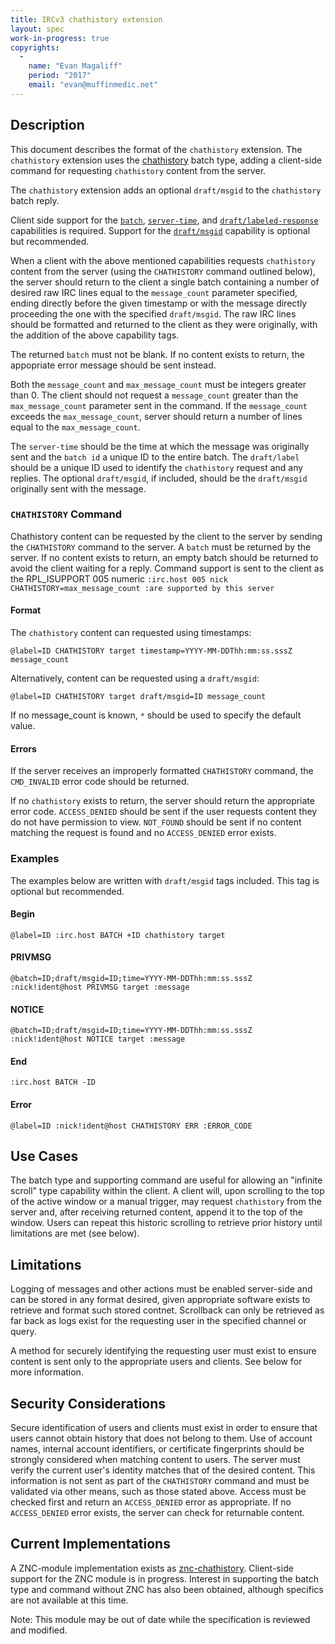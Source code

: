 ```yaml
---
title: IRCv3 chathistory extension
layout: spec
work-in-progress: true
copyrights:
  -
    name: "Evan Magaliff"
    period: "2017"
    email: "evan@muffinmedic.net"
---
```

## Description
This document describes the format of the `chathistory` extension. The `chathistory` extension uses the [chathistory][batch/chathistory] batch type, adding a client-side command for requesting `chathistory` content from the server.

The `chathistory` extension adds an optional `draft/msgid` to the `chathistory` batch reply.

Client side support for the [`batch`][batch], [`server-time`][server-time], and [`draft/labeled-response`][draft/labeled-response] capabilities is required. Support for the [`draft/msgid`][draft/msgid] capability is optional but recommended.

When a client with the above mentioned capabilities requests `chathistory` content from the server (using the `CHATHISTORY` command outlined below), the server should return to the client a single batch containing a number of desired raw IRC lines equal to the `message_count` parameter specified, ending directly before the given timestamp or with the message directly proceeding the one with the specified `draft/msgid`. The raw IRC lines should be formatted and returned to the client as they were originally, with the addition of the above capability tags.

The returned `batch` must not be blank. If no content exists to return, the appopriate error message should be sent instead.

Both the `message_count` and `max_message_count` must be integers greater than 0. The client should not request a `message_count` greater than the `max_message_count` parameter sent in the command. If the `message_count` exceeds the `max_message_count`, server should return a number of lines equal to the `max_message_count`.

The `server-time` should be the time at which the message was originally sent and the `batch id` a unique ID to the entire batch. The `draft/label` should be a unique ID used to identify the `chathistory` request and any replies. The optional `draft/msgid`, if included, should be the `draft/msgid` originally sent with the message.

### `CHATHISTORY` Command
Chathistory content can be requested by the client to the server by sending the `CHATHISTORY` command to the server. A `batch` must be returned by the server. If no content exists to return, an empty batch should be returned to avoid the client waiting for a reply. Command support is sent to the client as the RPL_ISUPPORT 005 numeric `:irc.host 005 nick CHATHISTORY=max_message_count :are supported by this server`

#### Format
The `chathistory` content can requested using timestamps:

    @label=ID CHATHISTORY target timestamp=YYYY-MM-DDThh:mm:ss.sssZ message_count

Alternatively, content can be requested using a `draft/msgid`:

    @label=ID CHATHISTORY target draft/msgid=ID message_count

If no message_count is known, `*` should be used to specify the default value.

#### Errors
If the server receives an improperly formatted `CHATHISTORY` command, the `CMD_INVALID` error code should be returned.

If no `chathistory` exists to return, the server should return the appropriate error code. `ACCESS_DENIED` should be sent if the user requests content they do not have permission to view. `NOT_FOUND` should be sent if no content matching the request is found and no `ACCESS_DENIED` error exists.

### Examples
The examples below are written with `draft/msgid` tags included. This tag is optional but recommended.

#### Begin
    @label=ID :irc.host BATCH +ID chathistory target
#### PRIVMSG
    @batch=ID;draft/msgid=ID;time=YYYY-MM-DDThh:mm:ss.sssZ :nick!ident@host PRIVMSG target :message
#### NOTICE
    @batch=ID;draft/msgid=ID;time=YYYY-MM-DDThh:mm:ss.sssZ :nick!ident@host NOTICE target :message
#### End
    :irc.host BATCH -ID
#### Error
    @label=ID :nick!ident@host CHATHISTORY ERR :ERROR_CODE

## Use Cases
The batch type and supporting command are useful for allowing an "infinite scroll" type capability within the client. A client will, upon scrolling to the top of the active window or a manual trigger, may request `chathistory` from the server and, after receiving returned content, append it to the top of the window. Users can repeat this historic scrolling to retrieve prior history until limitations are met (see below).

## Limitations
Logging of messages and other actions must be enabled server-side and can be stored in any format desired, given appropriate software exists to retrieve and format such stored contnet. Scrollback can only be retrieved as far back as logs exist for the requesting user in the specified channel or query.

A method for securely identifying the requesting user must exist to ensure content is sent only to the appropriate users and clients. See below for more information.

## Security Considerations
Secure identification of users and clients must exist in order to ensure that users cannot obtain history that does not belong to them. Use of account names, internal account identifiers, or certificate fingerprints should be strongly considered when matching content to users. The server must verify the current user's identity matches that of the desired content. This information is not sent as part of the `CHATHISTORY` command and must be validated via other means, such as those stated above. Access must be checked first and return an `ACCESS_DENIED` error as appropriate. If no `ACCESS_DENIED` error exists, the server can check for returnable content.

## Current Implementations
A ZNC-module implementation exists as [znc-chathistory](https://github.com/MuffinMedic/znc-chathistory). Client-side support for the ZNC module is in progress. Interest in supporting the batch type and command without ZNC has also been obtained, although specifics are not available at this time.

Note: This module may be out of date while the specification is reviewed and modified.

[batch]: http://ircv3.net/specs/extensions/batch-3.2.html
[batch/chathistory]: http://ircv3.net/specs/extensions/batch/chathistory-3.3.html
[server-time]: http://ircv3.net/specs/extensions/server-time-3.2.html
[draft/msgid]: https://github.com/ircv3/ircv3-specifications/pull/285
[draft/labeled-response]: https://github.com/ircv3/ircv3-specifications/pull/162
